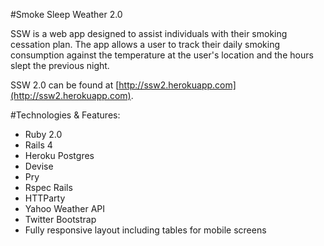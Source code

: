 #Smoke Sleep Weather 2.0

SSW is a web app designed to assist individuals with their smoking cessation plan. The app allows a user to track their daily smoking consumption against the temperature at the user's location and the hours slept the previous night.

SSW 2.0 can be found at [http://ssw2.herokuapp.com](http://ssw2.herokuapp.com).

#Technologies & Features:
* Ruby 2.0
* Rails 4
* Heroku Postgres
* Devise
* Pry
* Rspec Rails
* HTTParty
* Yahoo Weather API
* Twitter Bootstrap
* Fully responsive layout including tables for mobile screens